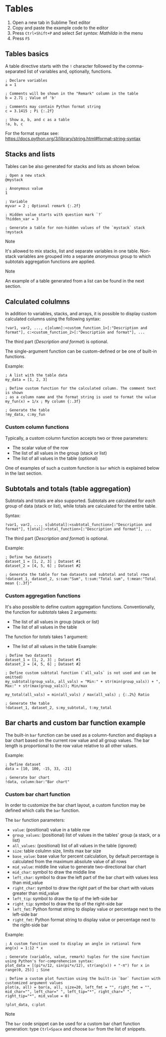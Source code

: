 # Tables

1. Open a new tab in Sublime Text editor
2. Copy and paste the example code to the editor
3. Press `Ctrl+Shift+P` and select _Set syntax: Mathilda_ in the menu
4. Press `F5`

## Tables basics

A table directive starts with the `!` character followed by the comma-separated list of variables and, optionally, functions.

```
; Declare variables
a = 1

; Comments will be shown in the "Remark" column in the table
b = 2.71 ; Value of 'b'

; Comments may contain Python format string
c = 3.1415 ; Pi {:.2f}

; Show a, b, and c as a table
!a, b, c
```

For the format syntax see: https://docs.python.org/3/library/string.html#format-string-syntax

## Stacks and lists

Tables can be also generated for stacks and lists as shown below.

```
; Open a new stack
@mystack

; Anonymous value
1

; Variable
myvar = 2 ; Optional remark {:.2f}

; Hidden value starts with question mark `?`
?hidden_var = 3

; Generate a table for non-hidden values of the `mystack` stack
!mystack
```

> [!NOTE]
> 
> It's allowed to mix stacks, list and separate variables in one table. Non-stack variables are grouped into a separate _anonymous_ group to which subtotals aggregation functions are applied.


> [!NOTE]
> 
> An example of a table generated from a list can be found in the next section.


## Calculated colulmns

In addition to variables, stacks, and arrays, it is possible to display custom calculated columns using the following syntax:

```
!var1, var2, ..., c[olumn]:<custom_function_1>[:"Description and format"], c:<custom_function_2>[:"Description and format"], ...
```

The third part (_Description and format_) is optional.

The single-argument function can be custom-defined or be one of built-in functions.

Example:
```
; A list with the table data
my_data = [1, 2, 3]

; Define custom function for the calculated column. The comment text is shown 
; as a column name and the format string is used to format the value
my_fun(x) = 1/x ; My column {:.3f}

; Generate the table
!my_data, c:my_fun
```
### Custom column functions

Typically, a custom column function accepts two or three parameters:
* The scalar value of the row
* The list of all values in the group (stack or list)
* The list of all values in the table (optional)

One of examples of such a custom function is `bar` which is explained below in the last section.

## Subtotals and totals (table aggregation)

Subtotals and totals are also supported. Subtotals are calculated for _each_ group of data (stack or list), while totals are calculated for the entire table.

Syntax:
```
!var1, var2, ..., s[ubtotal]:<subtotal_function>[:"Description and format"], t[otal]:<total_function>[:"Description and format"], ...
```
The third part (_Description and format_) is optional.

Example:
```
; Define two datasets
dataset_1 = [1, 2, 3] ; Dataset #1
dataset_2 = [4, 5, 6] ; Dataset #2

; Generate the table for two datasets and subtotal and total rows
!dataset_1, dataset_2, s:sum:"Sum", t:sum:"Total sum", t:mean:"Total mean {:.3f}"
```

### Custom aggregation functions

It's also possible to define custom aggregation functions. Conventionally, the  function for _subtotals_ takes 2 arguments:

* The list of all values in group (stack or list)
* The list of all values in the table

The function for _totals_ takes 1 argument:
* The list of all values in the table
Example:

```
; Define two datasets
dataset_1 = [1, 2, 3] ; Dataset #1
dataset_2 = [4, 5, 6] ; Dataset #2

; Define custom subtotal function (`all_vals` is not used and can be omitted)
my_subtotal(group_vals, all_vals) = "Min:" + str(min(group_vals)) + ", Max:" + str(max(group_vals)); Min/max

my_total(all_vals) = min(all_vals) / max(all_vals) ; {:.2%} Ratio

; Generate the table
!dataset_1, dataset_2, s:my_subtotal, t:my_total
```

## Bar charts and custom bar function example

The built-in `bar` function can be used as a column-function and displays a bar chart based on the current row value and all group values. The bar length is proportional to the row value relative to all other values. 

Example:

```
; Define dataset
data = [10, 100, -15, 33, -21]

; Generate bar chart
!data, column:bar:"Bar chart"
```

### Custom bar chart function

In order to customize the bar chart layout, a custom function may be defined which calls the `bar` function.

The `bar` function parameters:

 *  `value`:        (positional) value in a table row
 *  `group_values`: (positional) list of values in the tables' group (a stack, or a list)
 *  `all_values`:   (positional) list of all values in the table (ignored)
 *  `size`:         table colulmn size, limits max bar size
 *  `base_value`:   base value for percent calculation, by default percentage is calculated from the maximum absolute value of all rows
 *  `mid_value`:    middle line value to generate two-directional bar chart
 *  `mid_char`:     symbol to draw the middle line
 *  `left_char`:    symbol to draw the left part of the bar chart with values less than mid_value
 *  `right_char`:   symbol to draw the right part of the bar chart with values greater than mid_value
 *  `left_tip`:     symbol to draw the tip of the left-side bar
 *  `right_tip`:    symbol to draw the tip of the right-side bar
 *  `left_fmt`:     Python format string to display value or percentage next to the left-side bar
 *  `right_fmt`:    Python format string to display value or percentage next to the right-side bar

Example: 
```
; A custom function used to display an angle in rational form
ang(x) = 1:12 * x

; Generate (variable, value, remark) tuples for the sine function using Python's for-comprehencion syntax:
plot_data = [(pi*x/12, sin(pi*x/12), str(ang(x)) + "·π") for x in range(0, 25)] ; Sine

; Define a custom plot function using the built-in `bar` function with customized argument values
plot(a, all) = bar(a, all, size=20, left_fmt = "", right_fmt = "", mid_char="", left_char=" ", left_tip="*", right_char=" ", right_tip="*", mid_value = 0)

!plot_data, c:plot
```

> [!NOTE]
> 
> The `bar` code snippet can be used for a custom bar chart function generation: type `Ctrl+Space` and choose `bar` from the list of snippets.